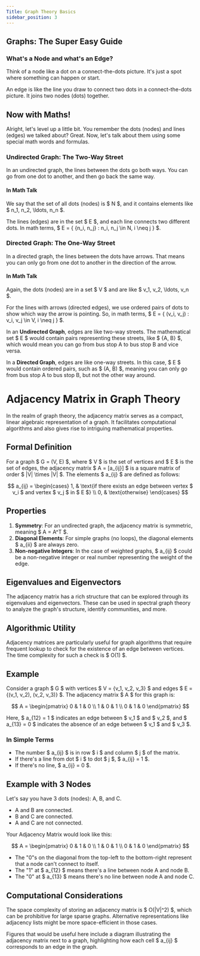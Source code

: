 ```yaml
---
Title: Graph Theory Basics
sidebar_position: 3
---
```


## Graphs: The Super Easy Guide
### What's a Node and what's an Edge?
Think of a node like a dot on a connect-the-dots picture. It's just a spot where something can happen or start.


An edge is like the line you draw to connect two dots in a connect-the-dots picture. It joins two nodes (dots) together.

## Now with Maths!

Alright, let's level up a little bit. You remember the dots (nodes) and lines (edges) we talked about? Great. Now, let's talk about them using some special math words and formulas.

### Undirected Graph: The Two-Way Street

In an undirected graph, the lines between the dots go both ways. You can go from one dot to another, and then go back the same way.

#### In Math Talk

We say that the set of all dots (nodes) is $ N $, and it contains elements like $ n_1, n_2, \ldots, n_n $.

The lines (edges) are in the set $ E $, and each line connects two different dots. In math terms, $ E = \{ \{n_i, n_j\} : n_i, n_j \in N, i \neq j \} $.

### Directed Graph: The One-Way Street

In a directed graph, the lines between the dots have arrows. That means you can only go from one dot to another in the direction of the arrow.

#### In Math Talk

Again, the dots (nodes) are in a set $ V $ and are like $ v_1, v_2, \ldots, v_n $.

For the lines with arrows (directed edges), we use ordered pairs of dots to show which way the arrow is pointing. So, in math terms, $ E = \{ (v_i, v_j) : v_i, v_j \in V, i \neq j \} $.

In an **Undirected Graph**, edges are like two-way streets. The mathematical set $ E $ would contain pairs representing these streets, like $ \{A, B\} $, which would mean you can go from bus stop A to bus stop B and vice versa.

In a **Directed Graph**, edges are like one-way streets. In this case, $ E $ would contain ordered pairs, such as $ (A, B) $, meaning you can only go from bus stop A to bus stop B, but not the other way around.

# Adjacency Matrix in Graph Theory

In the realm of graph theory, the adjacency matrix serves as a compact, linear algebraic representation of a graph. It facilitates computational algorithms and also gives rise to intriguing mathematical properties.

## Formal Definition

For a graph $ G = (V, E) $, where $ V $ is the set of vertices and $ E $ is the set of edges, the adjacency matrix $ A = [a_{ij}] $ is a square matrix of order $ |V| \times |V| $. The elements $ a_{ij} $ are defined as follows:

$$
a_{ij} = 
\begin{cases}
1, & \text{if there exists an edge between vertex $ v_i $ and vertex $ v_j $ in $ E $} \\
0, & \text{otherwise}
\end{cases}
$$

## Properties

1. **Symmetry**: For an undirected graph, the adjacency matrix is symmetric, meaning $ A = A^T $.
2. **Diagonal Elements**: For simple graphs (no loops), the diagonal elements $ a_{ii} $ are always zero.
3. **Non-negative Integers**: In the case of weighted graphs, $ a_{ij} $ could be a non-negative integer or real number representing the weight of the edge.

## Eigenvalues and Eigenvectors

The adjacency matrix has a rich structure that can be explored through its eigenvalues and eigenvectors. These can be used in spectral graph theory to analyze the graph's structure, identify communities, and more.

## Algorithmic Utility

Adjacency matrices are particularly useful for graph algorithms that require frequent lookup to check for the existence of an edge between vertices. The time complexity for such a check is $ O(1) $.

## Example

Consider a graph $ G $ with vertices $ V = \{v_1, v_2, v_3\} $ and edges $ E = \{(v_1, v_2), (v_2, v_3)\} $. The adjacency matrix $ A $ for this graph is:

$$
A = \begin{pmatrix}
0 & 1 & 0 \\
1 & 0 & 1 \\
0 & 1 & 0
\end{pmatrix}
$$

Here, $ a_{12} = 1 $ indicates an edge between $ v_1 $ and $ v_2 $, and $ a_{13} = 0 $ indicates the absence of an edge between $ v_1 $ and $ v_3 $.

### In Simple Terms

- The number $ a_{ij} $ is in row $ i $ and column $ j $ of the matrix.
- If there's a line from dot $ i $ to dot $ j $, $ a_{ij} = 1 $.
- If there's no line, $ a_{ij} = 0 $.

## Example with 3 Nodes

Let's say you have 3 dots (nodes): A, B, and C.

- A and B are connected.
- B and C are connected.
- A and C are not connected.

Your Adjacency Matrix would look like this:

$$
A = \begin{pmatrix}
0 & 1 & 0 \\
1 & 0 & 1 \\
0 & 1 & 0
\end{pmatrix}
$$

- The "0"s on the diagonal from the top-left to the bottom-right represent that a node can't connect to itself.
- The "1" at $ a_{12} $ means there's a line between node A and node B. 
- The "0" at $ a_{13} $ means there's no line between node A and node C.

## Computational Considerations

The space complexity of storing an adjacency matrix is $ O(|V|^2) $, which can be prohibitive for large sparse graphs. Alternative representations like adjacency lists might be more space-efficient in those cases.

Figures that would be useful here include a diagram illustrating the adjacency matrix next to a graph, highlighting how each cell $ a_{ij} $ corresponds to an edge in the graph.
